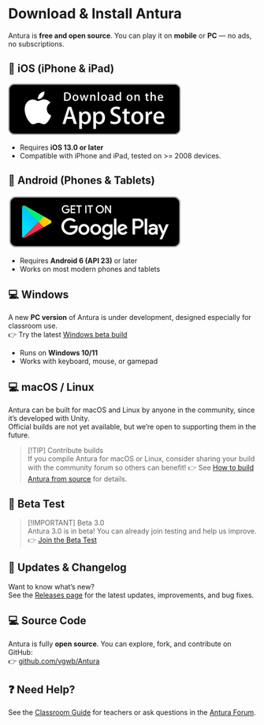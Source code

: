 # Download & Install Antura

Antura is **free and open source**. You can play it on **mobile** or **PC** — no ads, no subscriptions.

## 📱 iOS (iPhone & iPad)

[![Download on App Store](/assets/img/download_appstore.png)](https://apps.apple.com/us/app/antura-and-the-letters/id1210334699)

- Requires **iOS 13.0 or later**  
- Compatible with iPhone and iPad, tested on >= 2008 devices.  

## 📱 Android (Phones & Tablets)

[![Get it on Google Play](/assets/img/download_googleplay.png)](https://play.google.com/store/apps/details?id=org.eduapp4syria.antura)

- Requires **Android 6 (API 23)** or later  
- Works on most modern phones and tablets  

## 💻 Windows

A new **PC version** of Antura is under development, designed especially for classroom use.  
👉 Try the latest [Windows beta build](/en/manual/install.md)

- Runs on **Windows 10/11**  
- Works with keyboard, mouse, or gamepad  

## 💻 macOS / Linux

Antura can be built for macOS and Linux by anyone in the community, since it’s developed with Unity.  
Official builds are not yet available, but we’re open to supporting them in the future.  

> [!TIP] Contribute builds  
> If you compile Antura for macOS or Linux, consider sharing your build with the community forum so others can benefit!
> 👉 See [How to build Antura from source](./dev/how-to/build/) for details.

## 🚀 Beta Test

> [!IMPORTANT] Beta 3.0  
> Antura 3.0 is in beta! You can already join testing and help us improve.  
> 👉 [Join the Beta Test](./manual/install.md)

## 📖 Updates & Changelog

Want to know what’s new?  
See the [Releases page](./about/releases.md) for the latest updates, improvements, and bug fixes.  

## 💻 Source Code

Antura is fully **open source**. You can explore, fork, and contribute on GitHub:  
👉 [github.com/vgwb/Antura](https://github.com/vgwb/Antura)  

## ❓ Need Help?

See the [Classroom Guide](./manual/classroom_guide.md) for teachers or ask questions in the [Antura Forum](https://antura.discourse.group).
